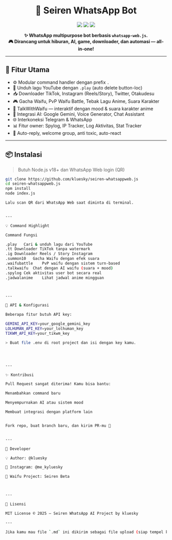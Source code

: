 <h1 align="center">🤖 Seiren WhatsApp Bot</h1>
<p align="center">
  <img src="https://img.shields.io/github/stars/kluesky/seiren-whatsappweb.js?style=flat-square" />
  <img src="https://img.shields.io/github/license/kluesky/seiren-whatsappweb.js?style=flat-square" />
  <img src="https://img.shields.io/github/languages/top/kluesky/seiren-whatsappweb.js?style=flat-square" />
</p>

<p align="center">
  <b>✨ WhatsApp multipurpose bot berbasis <code>whatsapp-web.js</code>.</b><br>
  <b>🎮 Dirancang untuk hiburan, AI, game, downloader, dan automasi — all-in-one!</b>
</p>

---

## 🚀 Fitur Utama

- ⚙️ Modular command handler dengan prefix `.`
- 🎵 Unduh lagu YouTube dengan `.play` (auto delete button-loc)
- 📥 Downloader TikTok, Instagram (Reels/Story), Twitter, Otakudesu
- 🎮 Gacha Waifu, PvP Waifu Battle, Tebak Lagu Anime, Suara Karakter
- 💬 TalkWithWaifu — interaktif dengan mood & suara karakter anime
- 🧠 Integrasi AI: Google Gemini, Voice Generator, Chat Assistant
- 🌐 Interkoneksi Telegram & WhatsApp
- 📊 Fitur owner: Spylog, IP Tracker, Log Aktivitas, Stat Tracker
- 🤖 Auto-reply, welcome group, anti toxic, auto-react

---

## 📦 Instalasi

> Butuh Node.js v18+ dan WhatsApp Web login (QR)

```bash
git clone https://github.com/kluesky/seiren-whatsappweb.js
cd seiren-whatsappweb.js
npm install
node index.js

Lalu scan QR dari WhatsApp Web saat diminta di terminal.


---

💡 Command Highlight

Command	Fungsi

.play	Cari & unduh lagu dari YouTube
.tt	Downloader TikTok tanpa watermark
.ig	Downloader Reels / Story Instagram
.summon10	Gacha Waifu dengan efek suara
.waifubattle	PvP waifu dengan sistem turn-based
.talkwaifu	Chat dengan AI waifu (suara + mood)
.spylog	Cek aktivitas user bot secara real
.jadwalanime	Lihat jadwal anime mingguan



---

🔐 API & Konfigurasi

Beberapa fitur butuh API key:

GEMINI_API_KEY=your_google_gemini_key
LOLHUMAN_API_KEY=your_lolhuman_key
TIKWM_API_KEY=your_tikwm_key

> Buat file .env di root project dan isi dengan key kamu.




---

✨ Kontribusi

Pull Request sangat diterima! Kamu bisa bantu:

Menambahkan command baru

Menyempurnakan AI atau sistem mood

Membuat integrasi dengan platform lain


Fork repo, buat branch baru, dan kirim PR-mu 💙


---

👤 Developer

💡 Author: @kluesky

📸 Instagram: @me_kyluesky

💬 Waifu Project: Seiren Beta



---

📄 Lisensi

MIT License © 2025 — Seiren WhatsApp AI Project by kluesky

---

Jika kamu mau file `.md` ini dikirim sebagai file upload (siap tempel ke GitHub), tinggal bilang aja. Mau ditambahkan auto-screenshot preview `.play`, `.waifubattle`, dll juga bisa!

